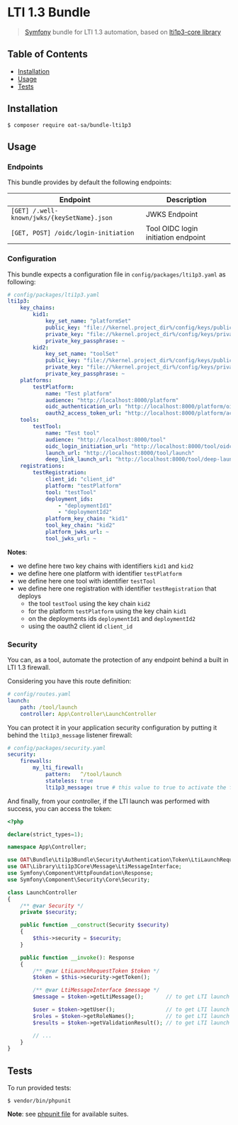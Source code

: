 # LTI 1.3 Bundle

> [Symfony](https://symfony.com/) bundle for LTI 1.3 automation, based on [lti1p3-core library](https://github.com/oat-sa/lib-lti1p3-core)

## Table of Contents

- [Installation](#installation)
- [Usage](#usage)
- [Tests](#tests)

## Installation

```console
$ composer require oat-sa/bundle-lti1p3
```

## Usage

### Endpoints

This bundle provides by default the following endpoints:

| Endpoint                                    | Description                         |
|---------------------------------------------|-------------------------------------|
| `[GET] /.well-known/jwks/{keySetName}.json` | JWKS Endpoint                       |
| `[GET, POST] /oidc/login-initiation`        | Tool OIDC login initiation endpoint |

### Configuration

This bundle expects a configuration file in `config/packages/lti1p3.yaml` as following:

```yaml
# config/packages/lti1p3.yaml
lti1p3:
    key_chains:
        kid1:
            key_set_name: "platformSet"
            public_key: "file://%kernel.project_dir%/config/keys/public.key"
            private_key: "file://%kernel.project_dir%/config/keys/private.key"
            private_key_passphrase: ~
        kid2:
            key_set_name: "toolSet"
            public_key: "file://%kernel.project_dir%/config/keys/public.key"
            private_key: "file://%kernel.project_dir%/config/keys/private.key"
            private_key_passphrase: ~
    platforms:
        testPlatform:
            name: "Test platform"
            audience: "http://localhost:8000/platform"
            oidc_authentication_url: "http://localhost:8000/platform/oidc-auth"
            oauth2_access_token_url: "http://localhost:8000/platform/access-token"
    tools:
        testTool:
            name: "Test tool"
            audience: "http://localhost:8000/tool"
            oidc_login_initiation_url: "http://localhost:8000/tool/oidc-init"
            launch_url: "http://localhost:8000/tool/launch"
            deep_link_launch_url: "http://localhost:8000/tool/deep-launch"
    registrations:
        testRegistration:
            client_id: "client_id"
            platform: "testPlatform"
            tool: "testTool"
            deployment_ids:
                - "deploymentId1"
                - "deploymentId2"
            platform_key_chain: "kid1"
            tool_key_chain: "kid2"
            platform_jwks_url: ~
            tool_jwks_url: ~
```
**Notes**:
- we define here two key chains with identifiers `kid1` and `kid2`
- we define here one platform with identifier `testPlatform`
- we define here one tool with identifier `testTool`
- we define here one registration with identifier `testRegistration` that deploys
    - the tool `testTool` using the key chain `kid2`
    - for the platform `testPlatform` using the key chain `kid1`
    - on the deployments ids `deploymentId1` and `deploymentId2`
    - using the oauth2 client id `client_id`

### Security

You can, as a tool, automate the protection of any endpoint behind a built in LTI 1.3 firewall.

Considering you have this route definition:
```yaml
# config/routes.yaml
launch:
    path: /tool/launch
    controller: App\Controller\LaunchController
```

You can protect it in your application security configuration by putting it behind the `lti1p3_message` listener firewall:
```yaml
# config/packages/security.yaml
security:
    firewalls:
        my_lti_firewall:
            pattern:   ^/tool/launch
            stateless: true
            lti1p3_message: true # this value to true to activate the firewall listener
```

And finally, from your controller, if the LTI launch was performed with success, you can access the token:
```php
<?php

declare(strict_types=1);

namespace App\Controller;

use OAT\Bundle\Lti1p3Bundle\Security\Authentication\Token\LtiLaunchRequestToken;
use OAT\Library\Lti1p3Core\Message\LtiMessageInterface;
use Symfony\Component\HttpFoundation\Response;
use Symfony\Component\Security\Core\Security;

class LaunchController
{
    /** @var Security */
    private $security;

    public function __construct(Security $security)
    {
        $this->security = $security;
    }

    public function __invoke(): Response
    {
        /** @var LtiLaunchRequestToken $token */
        $token = $this->security->getToken();

        /** @var LtiMessageInterface $message */
        $message = $token->getLtiMessage();       // to get LTI launch message

        $user = $token->getUser();                // to get LTI launch user identifier
        $roles = $token->getRoleNames();          // to get LTI launch roles
        $results = $token->getValidationResult(); // to get LTI launch validation result details

        // ... 
    }
}
```

## Tests

To run provided tests:

```console
$ vendor/bin/phpunit
```

**Note**: see [phpunit file](phpunit.xml.dist) for available suites.

